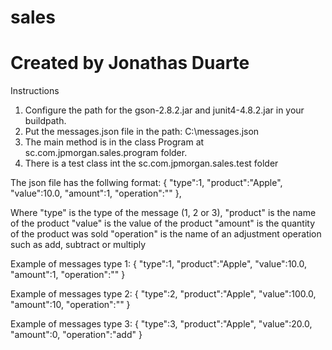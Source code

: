 # sales
# Created by Jonathas Duarte

Instructions

1) Configure the path for the gson-2.8.2.jar and junit4-4.8.2.jar in your buildpath.
2) Put the messages.json file in the path: C:\messages.json
3) The main method is in the class Program at sc.com.jpmorgan.sales.program folder.
4) There is a test class int the sc.com.jpmorgan.sales.test folder

The json file has the follwing format:
{
    "type":1,
    "product":"Apple",
    "value":10.0,
    "amount":1,
    "operation":""
},

Where
  "type" is the type of the message (1, 2 or 3),
  "product" is the name of the product
  "value" is the value of the product
  "amount" is the quantity of the product was sold
  "operation" is the name of an adjustment operation such as add, subtract or multiply

Example of messages type 1:
{
    "type":1,
    "product":"Apple",
    "value":10.0,
    "amount":1,
    "operation":""
}

Example of messages type 2:
{
    "type":2,
    "product":"Apple",
    "value":100.0,
    "amount":10,
    "operation":""
}

Example of messages type 3:
{
    "type":3,
    "product":"Apple",
    "value":20.0,
    "amount":0,
    "operation":"add"
}


